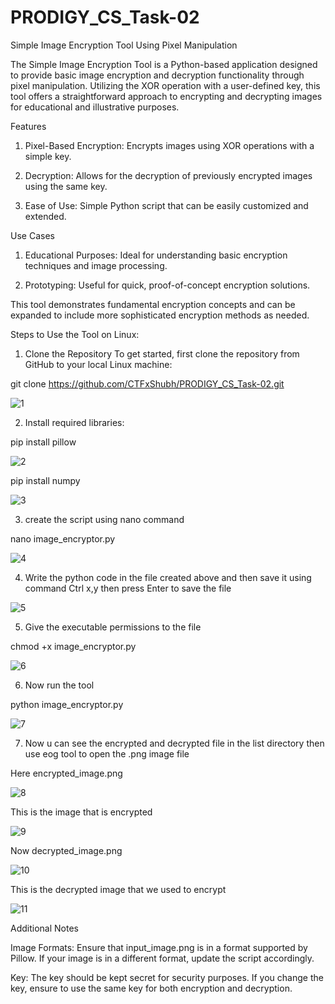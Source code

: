 # PRODIGY_CS_Task-02
Simple Image Encryption Tool Using Pixel Manipulation

The Simple Image Encryption Tool is a Python-based application designed to provide basic image encryption and decryption functionality through pixel manipulation. Utilizing the XOR operation with a user-defined key, this tool offers a straightforward approach to encrypting and decrypting images for educational and illustrative purposes.

Features

1. Pixel-Based Encryption: Encrypts images using XOR operations with a simple key.

2. Decryption: Allows for the decryption of previously encrypted images using the same key.

3. Ease of Use: Simple Python script that can be easily customized and extended.

Use Cases

1. Educational Purposes: Ideal for understanding basic encryption techniques and image processing.

2. Prototyping: Useful for quick, proof-of-concept encryption solutions.

This tool demonstrates fundamental encryption concepts and can be expanded to include more sophisticated encryption methods as needed.

Steps to Use the Tool on Linux:

1. Clone the Repository To get started, first clone the repository from GitHub to your local Linux machine:

git clone https://github.com/CTFxShubh/PRODIGY_CS_Task-02.git

![1](https://github.com/user-attachments/assets/e378ce80-1e4e-4cc1-9a54-3d62f5e995fe)

2. Install required libraries:

pip install pillow 

![2](https://github.com/user-attachments/assets/fa4b410e-49f5-4292-8dc9-325baeb5e327)

pip install numpy

![3](https://github.com/user-attachments/assets/cc8c5d5b-0aa2-480d-9521-44fb0e0092d2)

3. create the script using nano command 

nano image_encryptor.py

![4](https://github.com/user-attachments/assets/26519b1f-3c77-4054-919a-9a78a2837387)

4. Write the python code in the file created above and then save it using command Ctrl x,y then press Enter to save the file

![5](https://github.com/user-attachments/assets/d024be63-f3b0-4bad-aee8-c9cb9163e888)

5. Give the executable permissions to the file

chmod +x image_encryptor.py

![6](https://github.com/user-attachments/assets/e8d0cc4c-4437-4a47-bfd0-ef63a664f0bd)

6. Now run the tool

python image_encryptor.py

![7](https://github.com/user-attachments/assets/f8194a90-ce8e-40ae-be6b-d16510e2c9fe)

7. Now u can see the encrypted and decrypted file in the list directory then use eog tool to open the .png image file

 Here encrypted_image.png

 ![8](https://github.com/user-attachments/assets/147e87e2-d108-4bc8-a977-3caae55141d8)

This is the image that is encrypted 

![9](https://github.com/user-attachments/assets/67476c28-625b-49e6-b44e-c1b185757600)

Now decrypted_image.png

![10](https://github.com/user-attachments/assets/81d79b5d-9be7-409a-8de9-4041c4fab215)

This is the decrypted image that we used to encrypt

![11](https://github.com/user-attachments/assets/12f838cd-1f7d-4382-8606-d295ad00da7b)

Additional Notes

Image Formats: Ensure that input_image.png is in a format supported by Pillow. If your image is in a different format, update the script accordingly.

Key: The key should be kept secret for security purposes. If you change the key, ensure to use the same key for both encryption and decryption.

